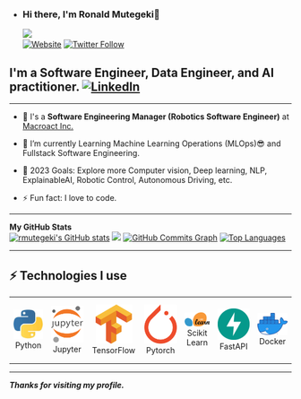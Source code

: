 - ### Hi there, I'm Ronald Mutegeki👋
  ![](https://komarev.com/ghpvc/?username=rmutegeki&color=blue)  
  [![Website](https://img.shields.io/website?label=rmutegeki&style=for-the-badge&url=https%3A%2F%2Fcodestackr.com)](https://www.linkedin.com/in/rmutegeki/)
  [![Twitter Follow](https://img.shields.io/twitter/follow/ronaldmutegeki_?color=1DA1F2&logo=twitter&style=for-the-badge)](https://twitter.com/ronaldmutegeki_)

## I'm a Software Engineer, Data Engineer, and AI practitioner. [![LinkedIn](https://img.shields.io/badge/linkedin-%230077B5.svg?style=for-the-badge&logo=linkedin&logoColor=white)](https://www.linkedin.com/in/rmutegeki/)

  ---

* 🔭 I's a **Software Engineering Manager (Robotics Software Engineer)**
  at [Macroact Inc.](https://www.macroact.com/)

- 🌱 I’m currently Learning Machine Learning Operations (MLOps)😎 and Fullstack Software Engineering.

<!---
  - 📚 I have reviewed more than **25+ Technical books for Packt, Manning and Springer nature**.

  
  - 👯 I’m collaborator in `keras`, `tensorflow` and looking for more collaboration.
--->

- 🥅 2023 Goals: Explore more Computer vision, Deep learning, NLP, ExplainableAI, Robotic
  Control, Autonomous Driving, etc.

- ⚡ Fun fact: I love to code.

---
<div>
<b>My GitHub Stats</b><br />
  <a href="http://www.github.com/rmutegeki"><img src="https://github-readme-stats.vercel.app/api?username=rmutegeki&show_icons=true&hide=&count_private=true&title_color=0891b2&text_color=ffffff&icon_color=0891b2&bg_color=1c1917&hide_border=true&show_icons=true" alt="rmutegeki's GitHub stats" /></a>
  <a href="http://www.github.com/rmutegeki"><img src="https://github-readme-streak-stats.herokuapp.com/?user=rmutegeki&stroke=ffffff&background=1c1917&ring=0891b2&fire=0891b2&currStreakNum=ffffff&currStreakLabel=0891b2&sideNums=ffffff&sideLabels=ffffff&dates=ffffff&hide_border=true" /></a>
  <a href="http://www.github.com/rmutegeki"><img src="https://github-readme-activity-graph.cyclic.app/graph?username=rmutegeki&theme=react-dark" alt="GitHub Commits Graph" /></a> 
  <a href="http://www.github.com/rmutegeki" align="left"><img src="https://github-readme-stats.vercel.app/api/top-langs/?username=rmutegeki&langs_count=10&title_color=0891b2&text_color=ffffff&icon_color=0891b2&bg_color=1c1917&hide_border=true&locale=en&custom_title=Top%20%Languages" alt="Top Languages" /></a>
</div>

---
## ⚡ Technologies I use

<div align="center">
  <table align="center">
      <tr>
          <td align="center" width="140" height="112.43">
              <img src="./assets/icons/python.jpeg" width="65px"/>
              <br /> Python
          </td>
          <td align="center" width="140" height="112.43">
              <img src="./assets/icons/jupyter.png" width="65px"/>
              <br /> Jupyter
          </td>
          <td align="center" width="140" height="112.43">
              <img src="./assets/icons/tensorflow.png" width="65px"/>
              <br /> TensorFlow
          </td>
          <td align="center" width="140" height="112.43">
              <img src="./assets/icons/pytorch.png" width="65px"/>
              <br /> Pytorch
          </td>
          <td align="center" width="140" height="112.43">
              <img src="./assets/icons/scikitlearn.png" width="65px"/>
              <br /> Scikit Learn
          </td>
          <td align="center" width="140" height="112.43">
              <img src="./assets/icons/fastapi.png" width="65px"/>
              <br /> FastAPI
          </td>
          <td align="center" width="140" height="112.43">
              <img src="./assets/icons/docker.png" width="65px"/>
              <br /> Docker
          </td>
      </tr>
  </table>
</div>

<!---
 - Laptop (I am using)
 -[UserBenchmarks: Game 64%, Desk 82%, Work 62%](https://www.userbenchmark.com/UserRun/54001935)
 

||Model|Bench
:----|:----|:----|
**CPU**|[Intel Core i7-10870H](https://cpu.userbenchmark.com/SpeedTest/1322918/IntelR-CoreTM-i7-10870H-CPU---220GHz)|77.1%
**GPU**|[Intel UHD Graphics](https://gpu.userbenchmark.com/SpeedTest/1027883/IntelR-UHD-Graphics)|4.8%
**GPU**|[Nvidia RTX 3060 (Laptop)](https://gpu.userbenchmark.com/SpeedTest/1452971/NVIDIA-GeForce-RTX-3060-Laptop-GPU)|84.1%
**SSD**|[Samsung MZVLB1T0HBLR-00007 1TB](https://ssd.userbenchmark.com/SpeedTest/963042/SAMSUNG-MZVLB1T0HBLR-00007)|104.4%
**RAM**|[Hynix HMAA2GS6AJR8N-XN 1x16GB](https://ram.userbenchmark.com/SpeedTest/1166099/Hynix-HMAA2GS6AJR8N-XN-1x16GB)|37.8%
**MBD**|[Acer Predator PH315-53](https://www.userbenchmark.com/System/Acer-Predator-PH315-53/193818)|   

### Important Repository

💾 365 Days of Computer Vision - [🔗](https://github.com/ashishpatel26/365-Days-Computer-Vision-Learning-Linkedin-Post)
--->
---

***Thanks for visiting my profile.***